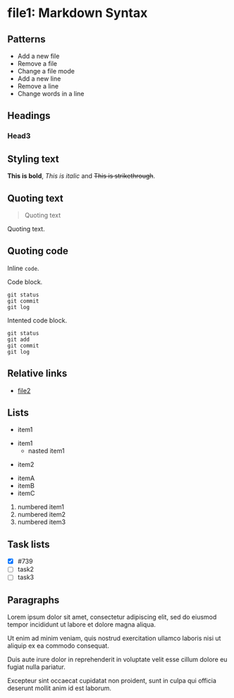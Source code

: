 # file1: Markdown Syntax

## Patterns

* Add a new file
* Remove a file
* Change a file mode
* Add a new line
* Remove a line
* Change words in a line

## Headings

### Head3

## Styling text

**This is bold**, _This is italic_ and ~~This is strikethrough~~.

## Quoting text

> Quoting text

Quoting text.

## Quoting code

Inline `code`.

Code block.

```
git status
git commit
git log
```

Intented code block.

    git status
    git add
    git commit
    git log

## Relative links

* [file2](subdir/file2.md)

## Lists

- item1
* item1
    * nasted item1
+ item2
* itemA
* itemB
* itemC

1. numbered item1
2. numbered item2
3. numbered item3


## Task lists

- [x] #739
- [ ] task2
- [ ] task3

## Paragraphs

Lorem ipsum dolor sit amet, consectetur adipiscing elit, sed do eiusmod tempor incididunt ut labore et dolore magna aliqua.

Ut enim ad minim veniam, quis nostrud exercitation ullamco laboris nisi ut aliquip ex ea commodo consequat.

Duis aute irure dolor in reprehenderit in voluptate velit esse cillum dolore eu fugiat nulla pariatur.

Excepteur sint occaecat cupidatat non proident, sunt in culpa qui officia deserunt mollit anim id est laborum.
